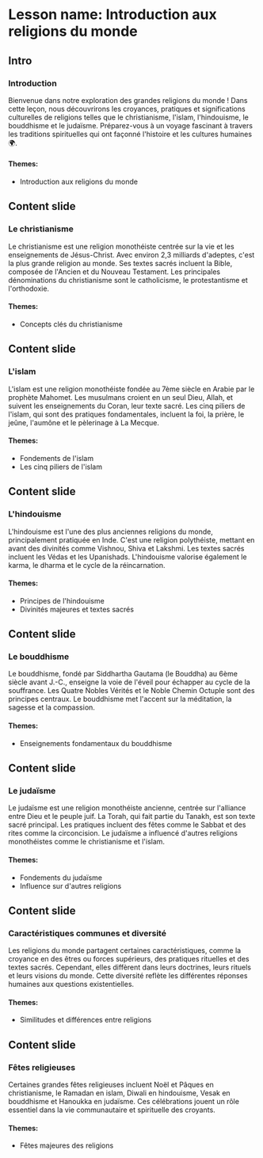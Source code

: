 # Lesson name: Introduction aux religions du monde

## Intro

### Introduction

Bienvenue dans notre exploration des grandes religions du monde ! Dans cette leçon, nous découvrirons les croyances, pratiques et significations culturelles de religions telles que le christianisme, l'islam, l'hindouisme, le bouddhisme et le judaïsme. Préparez-vous à un voyage fascinant à travers les traditions spirituelles qui ont façonné l'histoire et les cultures humaines 🌍.

#### **Themes:**
- Introduction aux religions du monde

## Content slide

### Le christianisme

Le christianisme est une religion monothéiste centrée sur la vie et les enseignements de Jésus-Christ. Avec environ 2,3 milliards d'adeptes, c'est la plus grande religion au monde. Ses textes sacrés incluent la Bible, composée de l'Ancien et du Nouveau Testament. Les principales dénominations du christianisme sont le catholicisme, le protestantisme et l'orthodoxie.

#### **Themes:**
- Concepts clés du christianisme

## Content slide

### L'islam

L'islam est une religion monothéiste fondée au 7ème siècle en Arabie par le prophète Mahomet. Les musulmans croient en un seul Dieu, Allah, et suivent les enseignements du Coran, leur texte sacré. Les cinq piliers de l'islam, qui sont des pratiques fondamentales, incluent la foi, la prière, le jeûne, l'aumône et le pèlerinage à La Mecque.

#### **Themes:**
- Fondements de l'islam
- Les cinq piliers de l'islam

## Content slide

### L'hindouisme

L'hindouisme est l'une des plus anciennes religions du monde, principalement pratiquée en Inde. C'est une religion polythéiste, mettant en avant des divinités comme Vishnou, Shiva et Lakshmi. Les textes sacrés incluent les Védas et les Upanishads. L'hindouisme valorise également le karma, le dharma et le cycle de la réincarnation.

#### **Themes:**
- Principes de l'hindouisme
- Divinités majeures et textes sacrés

## Content slide

### Le bouddhisme

Le bouddhisme, fondé par Siddhartha Gautama (le Bouddha) au 6ème siècle avant J.-C., enseigne la voie de l'éveil pour échapper au cycle de la souffrance. Les Quatre Nobles Vérités et le Noble Chemin Octuple sont des principes centraux. Le bouddhisme met l'accent sur la méditation, la sagesse et la compassion.

#### **Themes:**
- Enseignements fondamentaux du bouddhisme

## Content slide

### Le judaïsme

Le judaïsme est une religion monothéiste ancienne, centrée sur l'alliance entre Dieu et le peuple juif. La Torah, qui fait partie du Tanakh, est son texte sacré principal. Les pratiques incluent des fêtes comme le Sabbat et des rites comme la circoncision. Le judaïsme a influencé d'autres religions monothéistes comme le christianisme et l'islam.

#### **Themes:**
- Fondements du judaïsme
- Influence sur d'autres religions

## Content slide

### Caractéristiques communes et diversité

Les religions du monde partagent certaines caractéristiques, comme la croyance en des êtres ou forces supérieurs, des pratiques rituelles et des textes sacrés. Cependant, elles diffèrent dans leurs doctrines, leurs rituels et leurs visions du monde. Cette diversité reflète les différentes réponses humaines aux questions existentielles.

#### **Themes:**
- Similitudes et différences entre religions

## Content slide

### Fêtes religieuses

Certaines grandes fêtes religieuses incluent Noël et Pâques en christianisme, le Ramadan en islam, Diwali en hindouisme, Vesak en bouddhisme et Hanoukka en judaïsme. Ces célébrations jouent un rôle essentiel dans la vie communautaire et spirituelle des croyants.

#### **Themes:**
- Fêtes majeures des religions
